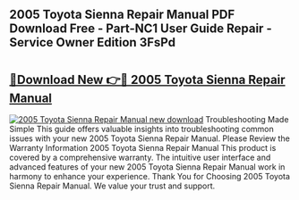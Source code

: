 ## 2005 Toyota Sienna Repair Manual PDF Download Free - Part-NC1 User Guide Repair - Service Owner Edition 3FsPd

# <h2><a href="http://bc11059.oget.top/?id=2005+Toyota+Sienna+Repair+Manual">🔗Download New 👉🔴 2005 Toyota Sienna Repair Manual</a></h2>

[![2005 Toyota Sienna Repair Manual new download](https://i.imgur.com/5g1atiW.png)](http://bc11059.oget.top/?id=2005+Toyota+Sienna+Repair+Manual)
Troubleshooting Made Simple This guide offers valuable insights into troubleshooting common issues with your new 2005 Toyota Sienna Repair Manual. Please Review the Warranty Information 2005 Toyota Sienna Repair Manual This product is covered by a comprehensive warranty. The intuitive user interface and advanced features of your new 2005 Toyota Sienna Repair Manual work in harmony to enhance your experience. Thank You for Choosing 2005 Toyota Sienna Repair Manual. We value your trust and support.
